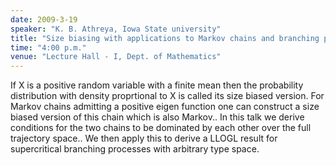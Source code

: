 ```yaml
---
date: 2009-3-19
speaker: "K. B. Athreya, Iowa State university"
title: "Size biasing with applications to Markov chains and branching processes."
time: "4:00 p.m."
venue: "Lecture Hall - I, Dept. of Mathematics"
---
```

If X is a positive random variable with a finite mean then the
probability distribution with density proprtional to X is called its size
biased version. For Markov chains admitting a positive eigen
function one can construct a size biased version of this chain which is
also Markov.. In this talk we derive conditions for the two
chains to be dominated by each other over the full trajectory
space.. We then apply this to derive a LLOGL result for
supercritical branching processes with arbitrary type space.
